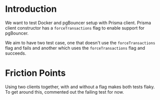 # Introduction

We want to test Docker and pgBouncer setup with Prisma client. Prisma client constructor has a `forceTransactions` flag to enable support for pgBouncer.

We aim to have two test case, one that doesn't use the `forceTransactions` flag and fails and another which uses the `forceTransactions` flag and succeeds.

# Friction Points

Using two clients together, with and without a flag makes both tests flaky. To get around this, commented out the failing test for now.
